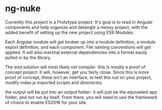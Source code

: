 # ng-nuke

Currently this project is a Prototype project. It's goal is to read in Angular components and help organize and detangle a messy project, with the added benefit of setting up the new project using ES6 Modules.

Each Angular module will get broken up into a module definition, a module export definition, and each component. File naming conventions will get applied. It will also marshal external dependencies into a format easily pulled in by the library.

The end solution will most likely not compile- this is mostly a proof of concept project. It will, however, get you fairly close. Since this is more proof of concept, there isn't an interface, to test this out on your project, modify index.js imported scripts and directories.

the output will be put into an output folder- it will just be the equivelent app folder, and not run by itself. From there, you will need to use the framework of choice to enable ES2016 for your site.
